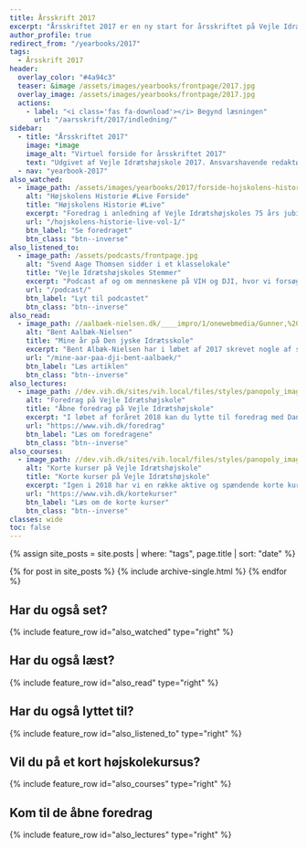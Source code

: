 ```yaml
---
title: Årsskrift 2017
excerpt: "Årsskriftet 2017 er en ny start for årsskriftet på Vejle Idrætshøjskole, der har hvilet siden 2006. I anledning af 75 års jubilæet er vi klar igen."
author_profile: true
redirect_from: "/yearbooks/2017"
tags:
  - Årsskrift 2017
header:
  overlay_color: "#4a94c3"
  teaser: &image /assets/images/yearbooks/frontpage/2017.jpg
  overlay_image: /assets/images/yearbooks/frontpage/2017.jpg
  actions:
    - label: "<i class='fas fa-download'></i> Begynd læsningen"
      url: "/aarsskrift/2017/indledning/"  
sidebar:
  - title: "Årsskriftet 2017"
    image: *image
    image_alt: "Virtuel forside for årsskriftet 2017"
    text: "Udgivet af Vejle Idrætshøjskole 2017. Ansvarshavende redaktør: Lars Olesen, viceforstander."
  - nav: "yearbook-2017"
also_watched:
  - image_path: /assets/images/yearbooks/2017/forside-hojskolens-historie-live.png
    alt: "Højskolens Historie #Live Forside"
    title: "Højskolens Historie #Live"
    excerpt: "Foredrag i anledning af Vejle Idrætshøjskoles 75 års jubilæum og Elevforeningens elevmøde 2017. I Vejle Idrætshøjskoles Historie #Live var der besøg på scenen af en masse af de personligheder, der har været med til at skabe højskolen."
    url: "/hojskolens-historie-live-vol-1/"
    btn_label: "Se foredraget"
    btn_class: "btn--inverse"
also_listened_to:
  - image_path: /assets/podcasts/frontpage.jpg
    alt: "Svend Aage Thomsen sidder i et klasselokale"
    title: "Vejle Idrætshøjskoles Stemmer"
    excerpt: "Podcast af og om menneskene på VIH og DJI, hvor vi forsøger at gøre os klogere på højskolen."
    url: "/podcast/"
    btn_label: "Lyt til podcastet"
    btn_class: "btn--inverse"
also_read:
  - image_path: //aalbaek-nielsen.dk/____impro/1/onewebmedia/Gunner,%20Alice%20og%20jeg.jpg?etag=W%2F%223fc3-58f8cec7%22&sourceContentType=image%2Fjpeg&ignoreAspectRatio&resize=200%2B268&extract=0%2B0%2B199%2B267&quality=85
    alt: "Bent Aalbæk-Nielsen"
    title: "Mine år på Den jyske Idrætsskole"
    excerpt: "Bent Albæk-Nielsen har i løbet af 2017 skrevet nogle af sine erindringer, da han som søn af Rask Nielsen, medforstander sammen med Svend Aage Thomsen, som dreng var i Vejle."
    url: "/mine-aar-paa-dji-bent-aalbaek/"
    btn_label: "Læs artiklen"
    btn_class: "btn--inverse"
also_lectures:
  - image_path: //dev.vih.dk/sites/vih.local/files/styles/panopoly_image_original/public/wysiwyg/20171114-2k2a2264.jpg?itok=UHQ_xsqu
    alt: "Foredrag på Vejle Idrætshøjskole"
    title: "Åbne foredrag på Vejle Idrætshøjskole"
    excerpt: "I løbet af foråret 2018 kan du lytte til foredrag med Dan Philipsen, årets sportsjournalist 2010, Peter Lund Madsen fortæller om hjernen, Lars Olesen fortæller om højskolens historie, Stig Pryds fortæller om at være på dybt vand og mange andre."
    url: "https://www.vih.dk/foredrag"
    btn_label: "Læs om foredragene"
    btn_class: "btn--inverse"
also_courses:
  - image_path: //dev.vih.dk/sites/vih.local/files/styles/panopoly_image_spotlight/public/shortcourses/familiekurser.jpg?itok=Z9E2BZts
    alt: "Korte kurser på Vejle Idrætshøjskole"
    title: "Korte kurser på Vejle Idrætshøjskole"
    excerpt: "Igen i 2018 har vi en række aktive og spændende korte kurser. Du kan komme på havkajakkursus, body & mind, familiekurser, golfkurser, fitness, mountainbike, outdoor og bootcamp."
    url: "https://www.vih.dk/kortekurser"
    btn_label: "Læs om de korte kurser"
    btn_class: "btn--inverse"
classes: wide
toc: false
---
```


{% assign site_posts = site.posts | where: "tags", page.title | sort: "date" %}

{% for post in site_posts %}
  {% include archive-single.html %}
{% endfor %}
  
<h2>Har du også set?</h2>
    
{% include feature_row id="also_watched" type="right" %}  
  
<h2>Har du også læst?</h2>
    
{% include feature_row id="also_read" type="right" %}

<h2>Har du også lyttet til?</h2>
    
{% include feature_row id="also_listened_to" type="right" %}

<h2>Vil du på et kort højskolekursus?</h2>
    
{% include feature_row id="also_courses" type="right" %}
   
<h2>Kom til de åbne foredrag</h2>
       
{% include feature_row id="also_lectures" type="right" %}
